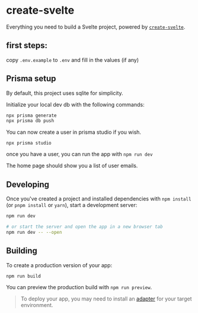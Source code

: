 # create-svelte

Everything you need to build a Svelte project, powered by [`create-svelte`](https://github.com/sveltejs/kit/tree/master/packages/create-svelte).

## first steps:

copy `.env.example` to `.env` and fill in the values (if any)

## Prisma setup

By default, this project uses sqlite for simplicity.

Initialize your local dev db with the following commands:

```bash
npx prisma generate
npx prisma db push
```

You can now create a user in prisma studio if you wish.
```
npx prisma studio
```

once you have a user, you can run the app with `npm run dev`

The home page should show you a list of user emails.
## Developing

Once you've created a project and installed dependencies with `npm install` (or `pnpm install` or `yarn`), start a development server:

```bash
npm run dev

# or start the server and open the app in a new browser tab
npm run dev -- --open
```

## Building

To create a production version of your app:

```bash
npm run build
```

You can preview the production build with `npm run preview`.

> To deploy your app, you may need to install an [adapter](https://kit.svelte.dev/docs/adapters) for your target environment.

